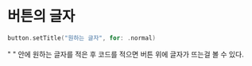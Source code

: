 # 버튼의 글자

```swift
button.setTitle("원하는 글자", for: .normal)
```
" " 안에 원하는 글자를 적은 후 코드를 적으면 버튼 위에 글자가 뜨는걸 볼 수 있다.